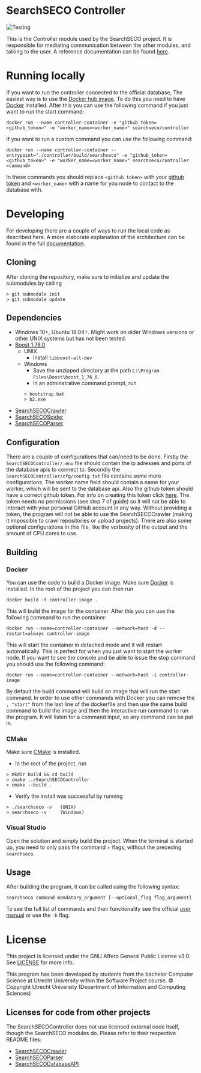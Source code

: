 # SearchSECO Controller
![Testing](https://github.com/SecureSECO/SearchSECOController/actions/workflows/testing.yml/badge.svg)

This is the Controller module used by the SearchSECO project. It is responsible for mediating communication between the other modules, and talking to the user. A reference documentation can be found [here](https://secureseco.github.io/SearchSECOController/).

# Running locally
If you want to run the controller connected to the official database, The easiest way is to use the [Docker hub image](https://hub.docker.com/r/searchseco/controller). To do this you need to have [Docker](https://docs.docker.com/get-docker/) installed. After this you can use the following command if you just want to run the start command:
```
docker run --name controller-container -e "github_token=<github_token>" -e "worker_name=<worker_name>" searchseco/controller
```
If you want to run a custom command you can use the following command:
```
docker run --name controller-container --entrypoint="./controller/build/searchseco" -e "github_token=<github_token>" -e "worker_name=<worker_name>" searchseco/controller <command>
```
In these commands you should replace `<github_token>` with your [github token](https://docs.github.com/en/github/authenticating-to-github/keeping-your-account-and-data-secure/creating-a-personal-access-token) and `<worker_name>` with a name for you node to contact to the database with.

# Developing
For developing there are a couple of ways to run the local code as described here. A more elaborate explanation of the architecture can be found in the full [documentation](./Documentation/Documentation.pdf). 
## Cloning
After cloning the repository, make sure to initialize and update the submodules by calling 
```
> git submodule init 
> git submodule update
```

## Dependencies
- Windows 10+, Ubuntu 18.04+. Might work on older Windows versions or other UNIX systems but has not been tested.
- [Boost 1.76.0](https://www.boost.org/users/download/)
   - UNIX
      - Install `libboost-all-dev`
   - Windows
      - Save the unzipped directory at the path `C:\Program Files\Boost\boost_1_76_0`.
      - In an adminstrative command prompt, run 
      ```
      > bootstrap.bat
      > b2.exe
      ```
- [SearchSECOCrawler](https://github.com/SecureSECO/SearchSECOCrawler)
- [SearchSECOSpider](https://github.com/SecureSECO/SearchSECOSpider)
- [SearchSECOParser](https://github.com/SecureSECO/SearchSECOParser)

## Configuration
There are a couple of configurations that can/need to be done. Firstly the `SearchSECOController/.env` file should contain the ip adresses and ports of the database apis to connect to. Secondly the `SearchSECOController/cfg/config.txt` file contains some more configurations. The worker name field should contain a name for your worker, which will be sent to the database api. Also the github token should have a correct github token. For info on creating this token click [here](https://docs.github.com/en/github/authenticating-to-github/keeping-your-account-and-data-secure/creating-a-personal-access-token). The token needs no permissions (see step 7 of guide) so it will not be able to interact with your personal GitHub account in any way. Without providing a token, the program will not be able to use the SearchSECOCrawler (making it impossible to crawl repositories or upload projects). There are also some optional configurations in this file, like the vorbosity of the output and the amount of CPU cores to use.

## Building
### Docker
You can use the code to build a Docker image. Make sure [Docker](https://docs.docker.com/get-docker/) is installed. In the root of the project you can then run
```
docker build -t controller-image .
```
This will build the image for the container. After this you can use the following command to run the container:
```
docker run --name=controller-container --network=host -d --restart=always controller-image
```
This will start the container in detached mode and it will restart automatically. This is perfect for when you just want to start the worker node. If you want to see the console and be able to issue the stop command you should use the following command:
```
docker run --name=controller-container --network=host -i controller-image
```

By default the build command will build an image that will run the start command. In order to use other commands with Docker you can remove the `, "start"` from the last line of the dockerfile and then use the same build command to build the image and then the interactive run command to run the program. It will listen for a command input, so any command can be put in.

### CMake
Make sure [CMake](https://cmake.org/download) is installed.
- In the root of the project, run
```
> mkdir build && cd build
> cmake ../SearchSECOController
> cmake --build .
```
- Verify the install was successful by running
```
> ./searchseco -v   (UNIX)
> searchseco -v     (Windows)
```

### Visual Studio
Open the solution and simply build the project. When the terminal is started up, you need to only pass the command + flags, without the preceding `searchseco`.

## Usage
After building the program, it can be called using the following syntax:  
```
searchseco command mandatory_argument [--optional_flag flag_argument]
``` 
To see the full list of commands and their functionality see the official [user manual](./Documentation/User_Manual.pdf) or use the `-h` flag.

# License

This project is licensed under the GNU Affero General Public License v3.0. See [LICENSE](LICENSE) for more info.

This program has been developed by students from the bachelor Computer Science at Utrecht University within the Software Project course.
© Copyright Utrecht University (Department of Information and Computing Sciences)

## Licenses for code from other projects

The SearchSECOController does not use licensed external code itself, though the SearchSECO modules do. Please refer to their respective README files:

* [SearchSECOCrawler](https://github.com/SecureSECO/SearchSECOCrawler#licenses-for-code-from-other-projects)
* [SearchSECOParser](https://github.com/SecureSECO/SearchSECOParser#licenses-for-code-from-other-projects)
* [SearchSECODatabaseAPI](https://github.com/SecureSECO/SearchSECODatabaseAPI#licenses-for-code-from-other-projects)
